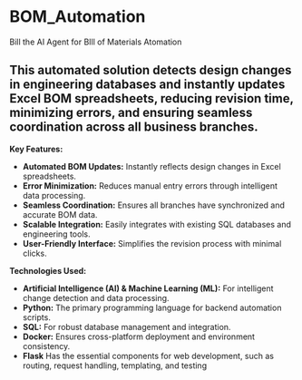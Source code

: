 # BOM_Automation
Bill the AI Agent for BIll of Materials Atomation

## This automated solution detects design changes in engineering databases and instantly updates Excel BOM spreadsheets, reducing revision time, minimizing errors, and ensuring seamless coordination across all business branches.

 **Key Features:**
- **Automated BOM Updates:** Instantly reflects design changes in Excel spreadsheets.
- **Error Minimization:** Reduces manual entry errors through intelligent data processing.
- **Seamless Coordination:** Ensures all branches have synchronized and accurate BOM data.
- **Scalable Integration:** Easily integrates with existing SQL databases and engineering tools.
- **User-Friendly Interface:** Simplifies the revision process with minimal clicks.

 **Technologies Used:**
- **Artificial Intelligence (AI) & Machine Learning (ML):** For intelligent change detection and data processing.
- **Python:** The primary programming language for backend automation scripts.
- **SQL:** For robust database management and integration.
- **Docker:** Ensures cross-platform deployment and environment consistency.
- **Flask** Has the essential components for web development, such as routing, request handling, templating, and testing
